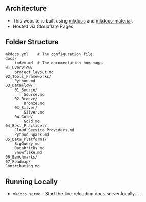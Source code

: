## Architecture
* This website is built using [mkdocs](https://www.mkdocs.org/) and [mkdocs-material](https://squidfunk.github.io/mkdocs-material/).
* Hosted via Cloudflare Pages

## Folder Structure

    mkdocs.yml    # The configuration file.
    docs/
        index.md  # The documentation homepage.
    01_Overview/
        project_layout.md
    02_Tools_Frameworks/
        Python.md
    03_DataFlow/
        01_Source/
            Source.md
        02_Bronze/
            Bronze.md
        03_Silver/
            Silver.md
        04_Gold/
            Gold.md
    04_Best_Practices/
        Cloud_Service_Providers.md
        Python_Spark.md
    05_Data_Platforms/
        BigQuery.md
        Databricks.md
        Snowflake.md
    06_Benchmarks/
    07_Roadmap/
    Contributing.md

## Running Locally

* `mkdocs serve` - Start the live-reloading docs server locally.
...